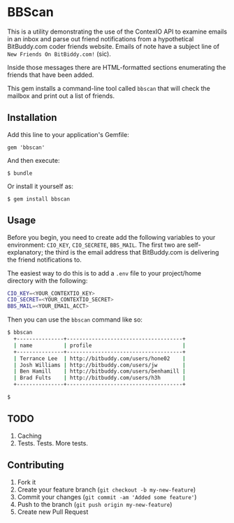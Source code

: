 # BBScan

This is a utility demonstrating the use of the ContexIO API to examine
emails in an inbox and parse out friend notifications from a
hypothetical BitBuddy.com coder friends website. Emails of note have a
subject line of `New Friends On BitBiddy.com!` (sic).

Inside those messages there are HTML-formatted sections enumerating the 
friends that have been added.

This gem installs a command-line tool called `bbscan` that will check
the mailbox and print out a list of friends.

## Installation

Add this line to your application's Gemfile:

    gem 'bbscan'

And then execute:

    $ bundle

Or install it yourself as:

    $ gem install bbscan

## Usage

Before you begin, you need to create add the following variables to 
your environment: `CIO_KEY`, `CIO_SECRETE`, `BBS_MAIL`. The first two
are self-explanatory; the third is the email address that BitBuddy.com
is delivering the friend notifications to.

The easiest way to do this is to add a `.env` file to your 
project/home directory with the following:

```bash
CIO_KEY=<YOUR_CONTEXTIO_KEY>
CIO_SECRET=<YOUR_CONTEXTIO_SECRET>
BBS_MAIL=<YOUR_EMAIL_ACCT>
```

Then you can use the `bbscan` command like so:

```bash
$ bbscan
  +---------------+-------------------------------------+
  | name          | profile                             |
  +---------------+-------------------------------------+
  | Terrance Lee  | http://bitbuddy.com/users/hone02    |
  | Josh Williams | http://bitbuddy.com/users/jw        |
  | Ben Hamill    | http://bitbuddy.com/users/benhamill |
  | Brad Fults    | http://bitbuddy.com/users/h3h       |
  +---------------+-------------------------------------+

$
```

## TODO

1. Caching
2. Tests. Tests. More tests.

## Contributing

1. Fork it
2. Create your feature branch (`git checkout -b my-new-feature`)
3. Commit your changes (`git commit -am 'Added some feature'`)
4. Push to the branch (`git push origin my-new-feature`)
5. Create new Pull Request
